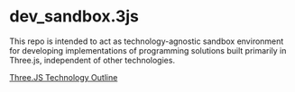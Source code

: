 # dev_sandbox.3js

This repo is intended to act as technology-agnostic sandbox environment for developing implementations of programming solutions built primarily in Three.js, independent of other technologies.

[Three.JS Technology Outline](threejs-outline.md)